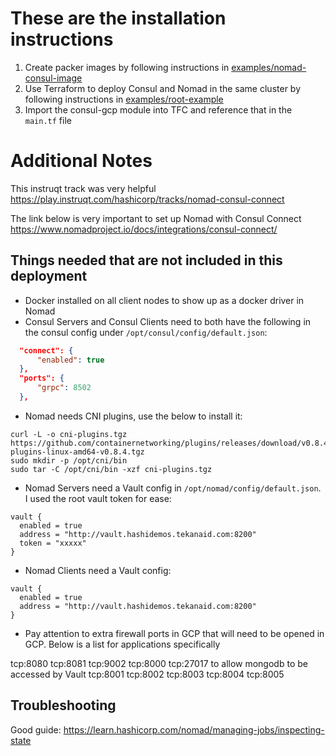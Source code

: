 # These are the installation instructions

1. Create packer images by following instructions in [examples/nomad-consul-image](https://github.com/samgabrail/terraform-google-nomad/tree/master/examples/nomad-consul-image)
2. Use Terraform to deploy Consul and Nomad in the same cluster by following instructions in [examples/root-example](https://github.com/samgabrail/terraform-google-nomad/tree/master/examples/root-example)
3. Import the consul-gcp module into TFC and reference that in the `main.tf` file

# Additional Notes

This instruqt track was very helpful
https://play.instruqt.com/hashicorp/tracks/nomad-consul-connect

The link below is very important to set up Nomad with Consul Connect
https://www.nomadproject.io/docs/integrations/consul-connect/

## Things needed that are not included in this deployment
- Docker installed on all client nodes to show up as a docker driver in Nomad
- Consul Servers and Consul Clients need to both have the following in the consul config under `/opt/consul/config/default.json`:

```json
  "connect": {
	  "enabled": true
  },
  "ports": {
	  "grpc": 8502
  },
```

- Nomad needs CNI plugins, use the below to install it:
```shell
curl -L -o cni-plugins.tgz https://github.com/containernetworking/plugins/releases/download/v0.8.4/cni-plugins-linux-amd64-v0.8.4.tgz
sudo mkdir -p /opt/cni/bin
sudo tar -C /opt/cni/bin -xzf cni-plugins.tgz
```

- Nomad Servers need a Vault config in `/opt/nomad/config/default.json`. I used the root vault token for ease:
```shell
vault {
  enabled = true
  address = "http://vault.hashidemos.tekanaid.com:8200"
  token = "xxxxx" 
}
```

- Nomad Clients need a Vault config:
```shell
vault {
  enabled = true
  address = "http://vault.hashidemos.tekanaid.com:8200"
}
```

- Pay attention to extra firewall ports in GCP that will need to be opened in GCP. Below is a list for applications specifically

tcp:8080
tcp:8081
tcp:9002
tcp:8000
tcp:27017 to allow mongodb to be accessed by Vault
tcp:8001
tcp:8002
tcp:8003
tcp:8004
tcp:8005

## Troubleshooting

Good guide:
https://learn.hashicorp.com/nomad/managing-jobs/inspecting-state

